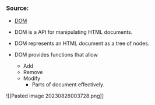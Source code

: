 
### Source:
* [DOM](https://www.javascripttutorial.net/javascript-dom/document-object-model-in-javascript/)

* DOM is a API for manipulating HTML documents.
* DOM represents an HTML document as a tree of nodes.
* DOM provides functions that allow
	* Add
	* Remove
	* Modify
		* Parts of document effectively.

![[Pasted image 20230826003728.png]]


